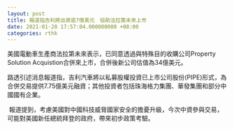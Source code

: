 ```yaml
---
layout: post
title: 報道指吉利將出資逾7億美元　協助法拉第未來上市
date: 2021-01-28 17:57:04.000000000 +08:00
categories: rthk
---
```


美國電動車生產商法拉第未來表示，已同意透過與特殊目的收購公司Property Solution Acquistion合併來上市，合併後新公司估值為34億美元。

路透引述消息報道指，吉利汽車將以私募股權投資已上市公司股份(PIPE)形式，為合併交易提供7.75億美元融資；其他投資者包括珠海格力集團、華發集團和部分中國國有企業。

 報道提到，考慮美國對中國科技威脅國家安全的擔憂升級，今次中資參與交易，可能對美國新任總統拜登的政府，帶來初步政策考驗。
